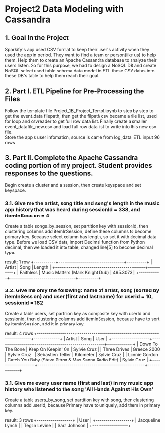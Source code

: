 # Project2 Data Modeling with Cassandra

## 1. Goal in the Project
Sparkify's app used CSV format to keep their user's activity when they used the app in period.
They want to find a team or person(like us) to help them.
Help them to create an Apache Cassandra database to analyze their users listen. So for this purpose, we had to design a NoSQL DB and create NoSQL select used table schema data model to ETL these CSV datas into these DB's table to help them reach their goal.

## 2. Part I. ETL Pipeline for Pre-Processing the Files
Follow the template file Project_1B_Project_Templ.ipynb to step by step to get the event_data filepath, then get the filpath csv became a file list, used for loop and csvreader to get full row data list. Finally create a smaller event_datafile_new.csv and load full row data list to write into this new csv file.  
Store the app's user infomation, source is came from log_data, ETL input 96 rows

## 3. Part II. Complete the Apache Cassandra coding portion of my project. Student provides responses to the questions.
Begin create a cluster and a session, then create keyspace and set keyspace.
### 3.1. Give me the artist, song title and song's length in the music app history that was heard during sessionId = 338, and itemInSession = 4 
Create a table songs_by_session, set partition key with sessionId, then clustering columns add itemInSession, define these columns to become primary key. Because select column has length, so set it with decimal data type. Before we load CSV data, import Decimal function from Python decimal, then we loaded it into table, changed line[5] to become decimal type. 

result: 1 row
+-----------+---------------------------------+----------+
|   Artist  |               Song              |  Length  |
+-----------+---------------------------------+----------+
| Faithless | Music Matters (Mark Knight Dub) | 495.3073 |
+-----------+---------------------------------+----------+

### 3.2. Give me only the following: name of artist, song (sorted by itemInSession) and user (first and last name) for userid = 10, sessionid = 182
Create a table users, set partition key as composite key with userId and sessionid, then clustering columns add itemInSession, because have to sort by itemInSession, add it in primary key.  

result: 4 rows
+-------------------+------------------------------------------------------+-------------+
|       Artist      |                         Song                         |     User    |
+-------------------+------------------------------------------------------+-------------+
|  Down To The Bone |                  Keep On Keepin' On                  | Sylvie Cruz |
|    Three Drives   |                     Greece 2000                      | Sylvie Cruz |
| Sebastien Tellier |                      Kilometer                       | Sylvie Cruz |
|   Lonnie Gordon   | Catch You Baby (Steve Pitron & Max Sanna Radio Edit) | Sylvie Cruz |
+-------------------+------------------------------------------------------+-------------+

### 3.1. Give me every user name (first and last) in my music app history who listened to the song 'All Hands Against His Own'
Create a table users_by_song, set partition key with song, then clustering columns add userId, because Primary have to uniquely, add them in primary key.  

result: 3 rows
+------------------+
|       User       |
+------------------+
| Jacqueline Lynch |
|   Tegan Levine   |
|   Sara Johnson   |
+------------------+